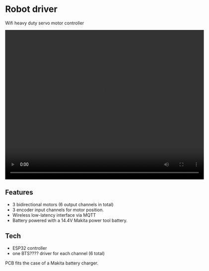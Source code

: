 Robot driver
============

Wifi heavy duty servo motor controller

<video src='https://github.com/turingbirds/robot_controller/raw/main/1%20dec%202022%20test.mp4' width=640 height=480></video>


Features
--------

- 3 bidirectional motors (6 output channels in total)
- 3 encoder input channels for motor position.
- Wireless low-latency interface via MQTT
- Battery powered with a 14.4V Makita power tool battery.


Tech
----

- ESP32 controller
- one BTS???? driver for each channel (6 total)

PCB fits the case of a Makita battery charger.


